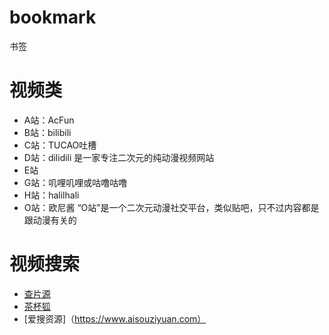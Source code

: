 # bookmark
书签

# 视频类
- A站：AcFun
- B站：bilibili
- C站：TUCAO吐槽
- D站：dilidili  是一家专注二次元的纯动漫视频网站
- E站
- G站：叽哩叽哩或咕噜咕噜
- H站：halilhali
- O站：欧尼酱  “O站”是一个二次元动漫社交平台，类似贴吧，只不过内容都是跟动漫有关的

# 视频搜索
- [查片源](https://www.chapianyuan.com/)
- [茶杯狐](https://www.cupfox.com/)
- [爱搜资源]（https://www.aisouziyuan.com）

